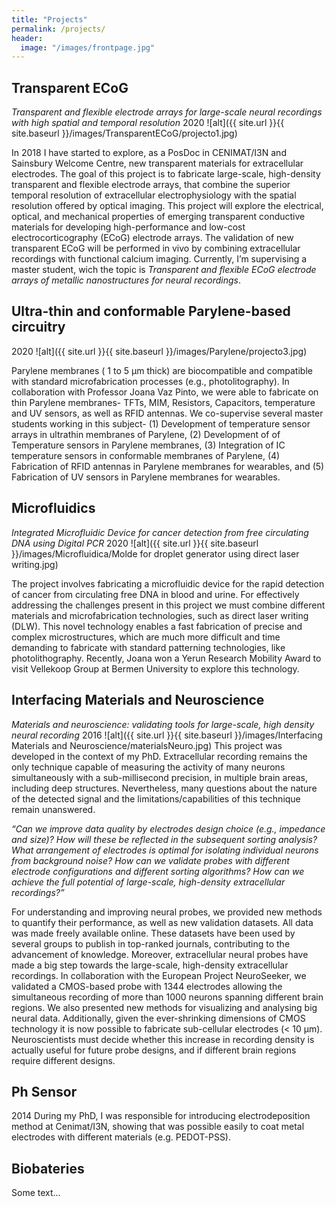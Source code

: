 ```yaml
---
title: "Projects"
permalink: /projects/
header:
  image: "/images/frontpage.jpg"
---
```


## Transparent ECoG 

*Transparent and flexible electrode arrays for large-scale neural recordings with high spatial and temporal resolution*
2020
![alt]({{ site.url }}{{ site.baseurl }}/images/TransparentECoG/projecto1.jpg)

In 2018 I have started to explore, as a PosDoc in CENIMAT/I3N and Sainsbury Welcome Centre, new transparent materials for extracellular electrodes. The goal of this project is to fabricate large-scale, high-density transparent and flexible electrode arrays, that combine the superior temporal resolution of extracellular electrophysiology with the spatial resolution offered by optical imaging. This project will explore the electrical, optical, and mechanical properties of emerging transparent conductive materials for developing high-performance and low-cost electrocorticography (ECoG) electrode arrays. The validation of new transparent ECoG will be performed in vivo by combining extracellular recordings with functional calcium imaging. Currently, I’m supervising a master student, wich the topic is *Transparent and flexible ECoG electrode arrays of metallic nanostructures for neural recordings*. 


## Ultra-thin and conformable Parylene-based circuitry 
2020
![alt]({{ site.url }}{{ site.baseurl }}/images/Parylene/projecto3.jpg)

Parylene membranes ( 1 to 5 µm thick) are biocompatible and compatible with standard microfabrication processes (e.g., photolitography). In collaboration with Professor Joana Vaz Pinto, we were able to fabricate on thin Parylene membranes- TFTs, MIM, Resistors, Capacitors, temperature and UV sensors, as well as RFID antennas. We co-supervise several master students working in this subject- (1) Development of temperature sensor arrays in ultrathin membranes of Parylene, (2) Development of of Temperature sensors in Parylene membranes, (3) Integration of IC temperature sensors in conformable membranes of Parylene, (4) Fabrication of RFID antennas in Parylene membranes for wearables, and (5) Fabrication of UV sensors in Parylene membranes for wearables. 


## Microfluidics
*Integrated Microfluidic Device for cancer detection from free circulating DNA using Digital PCR*
2020
![alt]({{ site.url }}{{ site.baseurl }}/images/Microfluidica/Molde for droplet generator using direct laser writing.jpg)

The project involves fabricating a microfluidic device for the rapid detection of cancer from circulating free DNA in blood and urine. For effectively addressing the challenges present in this project we must combine different materials and microfabrication technologies, such as direct laser writing (DLW). This novel technology enables a fast fabrication of precise and complex microstructures, which are much more difficult and time demanding to fabricate with standard patterning technologies, like photolithography. Recently, Joana won a Yerun Research Mobility Award to visit Vellekoop Group at Bermen University to explore this technology.      

## Interfacing Materials and Neuroscience 
*Materials and neuroscience: validating tools for large-scale, high density neural recording*
2016
![alt]({{ site.url }}{{ site.baseurl }}/images/Interfacing Materials and Neuroscience/materialsNeuro.jpg)
This project was developed in the context of my PhD. Extracellular recording remains the only technique capable of measuring the activity of many neurons simultaneously with a sub-millisecond precision, in multiple brain areas, including deep structures. Nevertheless, many questions about the nature of the detected signal and the limitations/capabilities of this technique remain unanswered.

*“Can we improve data quality by electrodes design choice (e.g., impedance and size)? How will these be reflected in the subsequent sorting analysis? What arrangement of electrodes is optimal for isolating individual neurons from background noise? How can we validate probes with different electrode configurations and different sorting algorithms? How can we achieve the full potential of large-scale, high-density extracellular recordings?”*

For understanding and improving neural probes, we provided new methods to quantify their performance, as well as new validation datasets. All data was made freely available online. These datasets have been used by several groups to publish in top-ranked journals, contributing to the advancement of knowledge. Moreover, extracellular neural probes have made a big step towards the large-scale, high-density extracellular recordings. In collaboration with the European Project NeuroSeeker, we validated a CMOS-based probe with 1344 electrodes allowing the simultaneous recording of more than 1000 neurons spanning different brain regions. We also presented new methods for visualizing and analysing big neural data. Additionally, given the ever-shrinking dimensions of CMOS technology it is now possible to fabricate sub-cellular electrodes (< 10 µm). Neuroscientists must decide whether this increase in recording density is actually useful for future probe designs, and if different brain regions require different designs. 


## Ph Sensor 
2014
During my PhD, I was responsible for introducing electrodeposition method at Cenimat/I3N, showing that was possible easily to coat metal electrodes with different materials (e.g. PEDOT-PSS). 


## Biobateries 
Some text...





